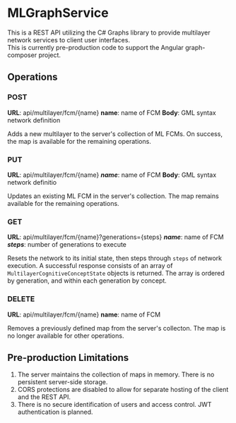 # MLGraphService
This is a REST API utilizing the C# Graphs library to provide multilayer network services to client user interfaces.  
This is currently pre-production code to support the Angular graph-composer project.

## Operations

### POST
**URL**: api/multilayer/fcm/{name}
**name**: name of FCM
**Body**: GML syntax network definition 

Adds a new multilayer to the server's collection of ML FCMs. On success, the map is available for
the remaining operations.

### PUT
**URL**: api/multilayer/fcm/{name}
***name***: name of FCM
**Body**: GML syntax network definitio

Updates an existing ML FCM in the server's collection. The map remains available for 
the remaining operations.

### GET
**URL**: api/multilayer/fcm/{name}?generations={steps}
***name***: name of FCM
***steps***: number of generations to execute

Resets the network to its initial state, then steps through `steps` of network execution. A successful
response consists of an array of `MultilayerCognitiveConceptState` objects is returned. The array is ordered
by generation, and within each generation by concept.

### DELETE
**URL**: api/multilayer/fcm/{name}
**name**: name of FCM

Removes a previously defined map from the server's collecton. The map is no longer available for other
operations.

## Pre-production Limitations
1. The server maintains the collection of maps in memory.  There is no persistent server-side storage.
2. CORS protections are disabled to allow for separate hosting of the client and the REST API.
3. There is no secure identification of users and access control. JWT authentication is planned.

